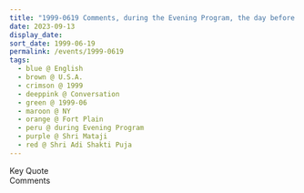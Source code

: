 ```yaml
---
title: "1999-0619 Comments, during the Evening Program, the day before Śhrī Ādi Śhakti Pūjā, Hangar, Nirmal Nagarī, 287 Starkville Road, Fort Plain (5 kms NW of Canajoharie), NY, U.S.A."
date: 2023-09-13
display_date: 
sort_date: 1999-06-19
permalink: /events/1999-0619
tags:
  - blue @ English
  - brown @ U.S.A.
  - crimson @ 1999
  - deeppink @ Conversation
  - green @ 1999-06
  - maroon @ NY
  - orange @ Fort Plain
  - peru @ during Evening Program
  - purple @ Shri Mataji
  - red @ Shri Adi Shakti Puja
---
```


<wave-list>
  <list-title color="green" width="75">Key Quote</list-title>
  <list-item color="BlanchedAlmond"  width="200"></list-item>
  <list-item color="Lavender"></list-item>
  <list-item color="BlanchedAlmond"></list-item>
</wave-list>

<br>

<wave-list>
  <list-title color="green" width="75">Comments</list-title>
  <list-item color="BlanchedAlmond"  width="200"></list-item>
  <list-item color="Lavender"></list-item>
  <list-item color="BlanchedAlmond"></list-item>
</wave-list>